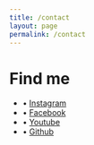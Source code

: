 ```yaml
---
title: /contact
layout: page
permalink: /contact
---
```


# Find me

- • [Instagram](https://instagram.com/n74nk420)
- • [Facebook](https://facebook.com/njnk.xnxx)
- • [Youtube](https://youtube.com/NjankSoekamti)
- • [Github](https://github.com/N74NK)
